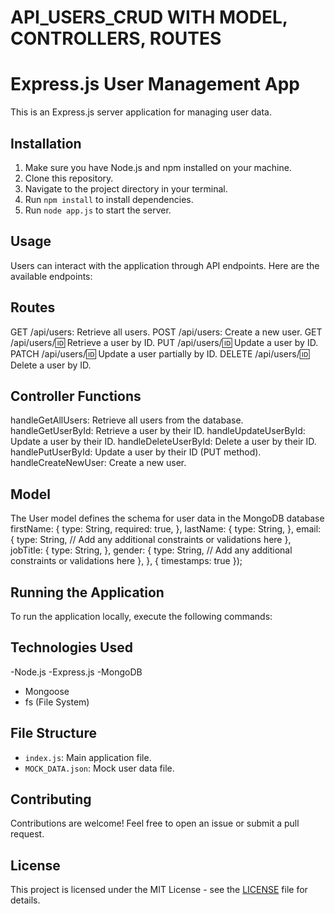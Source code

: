 # API_USERS_CRUD WITH MODEL, CONTROLLERS, ROUTES
# Express.js User Management App

This is an Express.js server application for managing user data.

## Installation

1. Make sure you have Node.js and npm installed on your machine.
2. Clone this repository.
3. Navigate to the project directory in your terminal.
4. Run `npm install` to install dependencies.
5. Run `node app.js` to start the server.

## Usage

Users can interact with the application through API endpoints. Here are the available endpoints:

 ## Routes
GET /api/users: Retrieve all users.
POST /api/users: Create a new user.
GET /api/users/:id: Retrieve a user by ID.
PUT /api/users/:id: Update a user by ID.
PATCH /api/users/:id: Update a user partially by ID.
DELETE /api/users/:id: Delete a user by ID.

 ## Controller Functions
handleGetAllUsers: Retrieve all users from the database.
handleGetUserById: Retrieve a user by their ID.
handleUpdateUserById: Update a user by their ID.
handleDeleteUserById: Delete a user by their ID.
handlePutUserById: Update a user by their ID (PUT method).
handleCreateNewUser: Create a new user.


 ## Model
The User model defines the schema for user data in the MongoDB database
firstName: {
    type: String,
    required: true,
  },
  lastName: {
    type: String,
  },
  email: {
    type: String,
    // Add any additional constraints or validations here
  },
  jobTitle: {
    type: String,
  },
  gender: {
    type: String,
    // Add any additional constraints or validations here
  },
}, { timestamps: true });



## Running the Application

To run the application locally, execute the following commands:


## Technologies Used

-Node.js
-Express.js
-MongoDB
 - Mongoose
- fs (File System)

## File Structure

- `index.js`: Main application file.
- `MOCK_DATA.json`: Mock user data file.

## Contributing

Contributions are welcome! Feel free to open an issue or submit a pull request.

## License

This project is licensed under the MIT License - see the [LICENSE](LICENSE) file for details.
